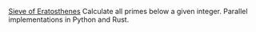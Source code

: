 [Sieve of Eratosthenes](https://en.wikipedia.org/wiki/Sieve_of_Eratosthenes)
Calculate all primes below a given integer.  Parallel implementations in Python and Rust.
